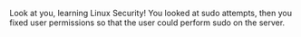 Look at you, learning Linux Security!
You looked at sudo attempts, then you fixed user permissions so that the user could perform sudo on the server.